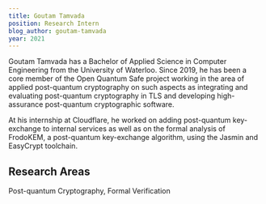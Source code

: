```yaml
---
title: Goutam Tamvada
position: Research Intern
blog_author: goutam-tamvada
year: 2021
---
```


Goutam Tamvada has a Bachelor of Applied Science in Computer Engineering from the University of Waterloo. Since 2019, he has been a core member of the Open Quantum Safe project working in the area of applied post-quantum cryptography on such aspects as integrating and evaluating post-quantum cryptography in TLS and developing high-assurance post-quantum cryptographic software.

At his internship at Cloudflare, he worked on adding post-quantum key-exchange to internal services as well as on the formal analysis of FrodoKEM, a post-quantum key-exchange algorithm, using the Jasmin and EasyCrypt toolchain.

## Research Areas
Post-quantum Cryptography, Formal Verification
